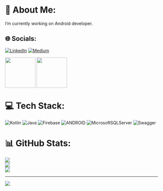 # 💫 About Me:
 I’m currently working on Android developer.<br>


## 🌐 Socials:
[![LinkedIn](https://img.shields.io/badge/LinkedIn-%230077B5.svg?logo=linkedin&logoColor=white)](https://linkedin.com/in/bedirhansaricayir) [![Medium](https://img.shields.io/badge/Medium-12100E?logo=medium&logoColor=white)](https://medium.com/@bedirhansaricayir) 

<a href="https://linkedin.com/in/bedirhansaricayir" target="blank"><img align="center" src="https://cdn-icons-png.flaticon.com/512/174/174857.png" height="100" /></a>
<a href="https://medium.com/@bedirhansaricayir" target="blank"><img align="center" src="https://miro.medium.com/v2/resize:fit:8976/1*Ra88BZ-CSTovFS2ZSURBgg.png" height="100" /></a>



# 💻 Tech Stack:
![Kotlin](https://img.shields.io/badge/kotlin-%230095D5.svg?style=flat&logo=kotlin&logoColor=white) ![Java](https://img.shields.io/badge/java-%23ED8B00.svg?style=flat&logo=java&logoColor=white) ![Firebase](https://img.shields.io/badge/firebase-%23039BE5.svg?style=flat&logo=firebase) ![ANDROID](https://img.shields.io/badge/android-%2320232a.svg?style=flat&logo=android&logoColor=%a4c639) ![MicrosoftSQLServer](https://img.shields.io/badge/Microsoft%20SQL%20Sever-CC2927?style=flat&logo=microsoft%20sql%20server&logoColor=white) ![Swagger](https://img.shields.io/badge/-Swagger-%23Clojure?style=flat&logo=swagger&logoColor=white)
# 📊 GitHub Stats:
![](https://github-readme-stats.vercel.app/api?username=bedirhansaricayir&theme=dark&hide_border=false&include_all_commits=false&count_private=true)<br/>
![](https://github-readme-streak-stats.herokuapp.com/?user=bedirhansaricayir&theme=dark&hide_border=false)<br/>
![](https://github-readme-stats.vercel.app/api/top-langs/?username=bedirhansaricayir&theme=dark&hide_border=false&include_all_commits=false&count_private=true&layout=compact)

---
[![](https://visitcount.itsvg.in/api?id=bedirhansaricayir&icon=0&color=2)](https://visitcount.itsvg.in)

<!-- Proudly created with GPRM ( https://gprm.itsvg.in ) -->
